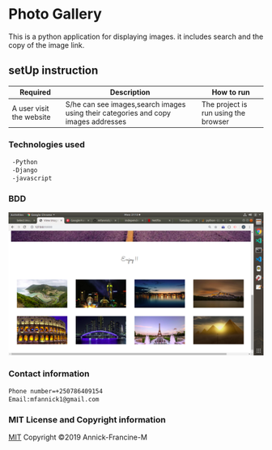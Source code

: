 # Photo Gallery
  This is a python application for displaying images.
  it includes search and the copy of the image link.

  ## setUp instruction

   | Required                                  | Description                                                       | How to run                            |
|-------------------------------------------|-------------------------------------------------------------------|---------------------------------------|
| A user visit the website       | S/he can see images,search images using their categories and copy images addresses                                | The project is run using the browser |
                 

   ### Technologies used

     -Python
     -Django 
     -javascript
   ### BDD
   <img src='./media/imagesUpload/Screenshot from 2019-10-13 21-13-04.png' alt='image'>


   ### Contact information
    
    Phone number=+250786409154
    Email:mfannick1@gmail.com

   ### MIT License and Copyright information
   
  [MIT](https://choosealicense.com/licenses/mit/)
  Copyright &copy;2019 Annick-Francine-M